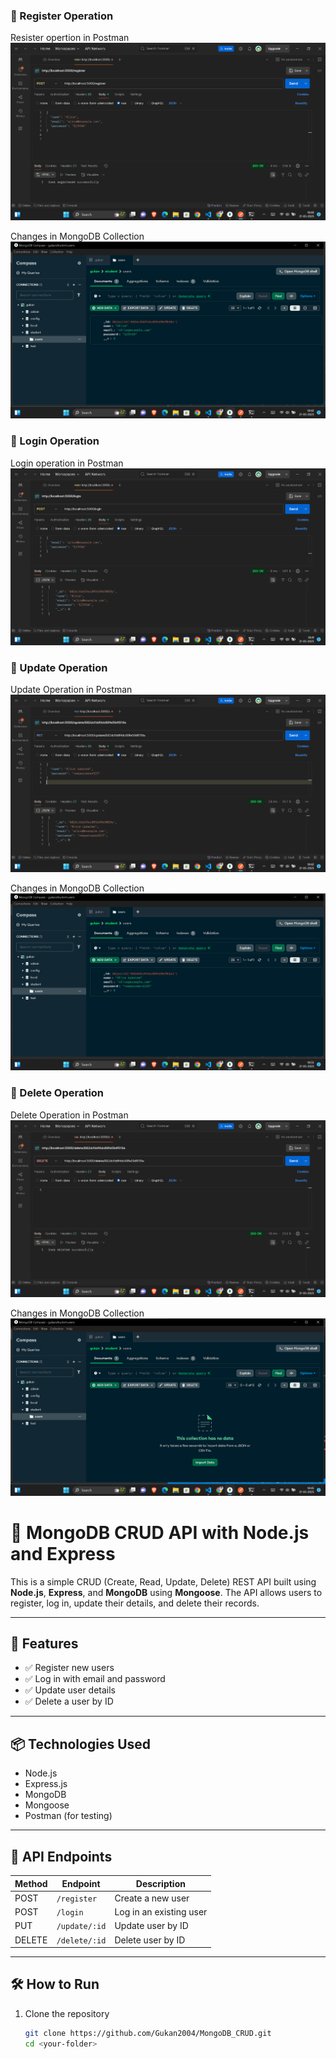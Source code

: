 ### 🔹 Register Operation

Resister opertion in Postman
![Register](backend/screenshot/P_Creation.png)

Changes in MongoDB Collection
![Register](backend/screenshot/MDB_C.png)

### 🔹 Login Operation

Login operation in Postman
![Login](backend/screenshot/P_Retrival.png)

### 🔹 Update Operation

Update Operation in Postman
![Update](backend/screenshot/P_U.png)

Changes in MongoDB Collection
![Update](backend/screenshot/MDB_U.png)

### 🔹 Delete Operation

Delete Operation in Postman
![Delete](backend/screenshot/P_D.png)

Changes in MongoDB Collection
![Delete](backend/screenshot/Mdb_D.png)

# 🧩 MongoDB CRUD API with Node.js and Express

This is a simple CRUD (Create, Read, Update, Delete) REST API built using **Node.js**, **Express**, and **MongoDB** using **Mongoose**. The API allows users to register, log in, update their details, and delete their records.

---

## 🚀 Features

- ✅ Register new users
- ✅ Log in with email and password
- ✅ Update user details
- ✅ Delete a user by ID

---

## 📦 Technologies Used

- Node.js
- Express.js
- MongoDB
- Mongoose
- Postman (for testing)

---

## 📂 API Endpoints

| Method | Endpoint          | Description         |
|--------|-------------------|---------------------|
| POST   | `/register`       | Create a new user   |
| POST   | `/login`          | Log in an existing user |
| PUT    | `/update/:id`     | Update user by ID   |
| DELETE | `/delete/:id`     | Delete user by ID   |

---

## 🛠️ How to Run

1. Clone the repository  
   ```bash
   git clone https://github.com/Gukan2004/MongoDB_CRUD.git
   cd <your-folder>
